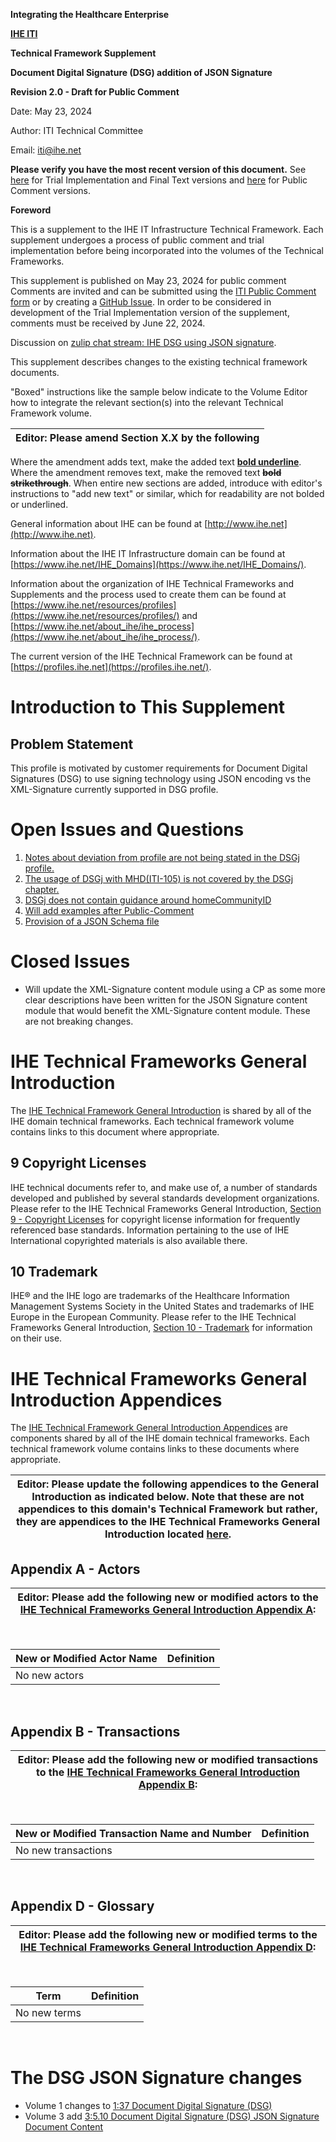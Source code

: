 
**Integrating the Healthcare Enterprise**

**[IHE ITI](https://profiles.ihe.net/ITI)**

**Technical Framework Supplement**

**Document Digital Signature (DSG) addition of JSON Signature**

**Revision 2.0 - Draft for Public Comment**

Date: May 23, 2024

Author: ITI Technical Committee

Email: iti@ihe.net

**Please verify you have the most recent version of this document.** See [here](http://profiles.ihe.net/ITI) for Trial Implementation and Final Text versions and [here](https://profiles.ihe.net/ITI/#1.3) for Public Comment versions.

**Foreword**

This is a supplement to the IHE IT Infrastructure Technical Framework. Each supplement undergoes a process of public comment and trial implementation before being incorporated into the volumes of the Technical Frameworks.

This supplement is published on May 23, 2024 for public comment Comments are invited and can be submitted using the [ITI Public Comment form](http://www.ihe.net/ITI_Public_Comments/) or by creating a [GitHub Issue](https://github.com/IHE/ITI.DSGj/issues/new?assignees=&labels=&template=public-comment-issue-template.md&title=). In order to be considered in development of the Trial Implementation version of the supplement, comments must be received by June 22, 2024. 

Discussion on [zulip chat stream: IHE DSG using JSON signature](https://chat.fhir.org/#narrow/stream/179223-ihe/topic/IHE-DSG.20using.20JSON.20Signature).

This supplement describes changes to the existing technical framework documents.

"Boxed" instructions like the sample below indicate to the Volume Editor how to integrate the relevant section(s) into the relevant Technical Framework volume.

| **Editor: Please amend Section X.X by the following** |
|------------------------------------------------------|

Where the amendment adds text, make the added text **<ins>bold underline</ins>**. Where the amendment removes text, make the removed text **~~bold strikethrough~~**. When entire new sections are added, introduce with editor's instructions to "add new text" or similar, which for readability are not bolded or underlined.

General information about IHE can be found at [http://www.ihe.net](http://www.ihe.net).

Information about the IHE IT Infrastructure domain can be found at [https://www.ihe.net/IHE_Domains](https://www.ihe.net/IHE_Domains/).

Information about the organization of IHE Technical Frameworks and Supplements and the process used to create them can be found at [https://www.ihe.net/resources/profiles](https://www.ihe.net/resources/profiles/) and [https://www.ihe.net/about_ihe/ihe_process](https://www.ihe.net/about_ihe/ihe_process/).

The current version of the IHE Technical Framework can be found at [https://profiles.ihe.net](https://profiles.ihe.net/).

# Introduction to This Supplement

## Problem Statement

This profile is motivated by customer requirements for Document Digital Signatures (DSG) to use signing technology using JSON encoding vs the XML-Signature currently supported in DSG profile.

# Open Issues and Questions

1. [Notes about deviation from profile are not being stated in the DSGj profile.](https://github.com/IHE/ITI.DSGj/issues/13)
2. [The usage of DSGj with MHD(ITI-105) is not covered by the DSGj chapter.](https://github.com/IHE/ITI.DSGj/issues/14)
3. [DSGj does not contain guidance around homeCommunityID](https://github.com/IHE/ITI.DSGj/issues/15)
4. [Will add examples after Public-Comment](https://github.com/IHE/ITI.DSGj/issues/19)
5. [Provision of a JSON Schema file](https://github.com/IHE/ITI.DSGj/issues/31)

# Closed Issues

- Will update the XML-Signature content module using a CP as some more clear descriptions have been written for the JSON Signature content module that would benefit the XML-Signature content module. These are not breaking changes.

# IHE Technical Frameworks General Introduction
The [IHE Technical Framework General Introduction](https://profiles.ihe.net/GeneralIntro/) is shared by all of the IHE domain technical frameworks. Each technical framework volume contains links to this document where appropriate.

## 9 Copyright Licenses
IHE technical documents refer to, and make use of, a number of standards developed and published by several standards development organizations. Please refer to the IHE Technical Frameworks General Introduction, [Section 9 - Copyright Licenses](https://profiles.ihe.net/GeneralIntro/ch-9.html) for copyright license information for frequently referenced base standards. Information pertaining to the use of IHE International copyrighted materials is also available there.

## 10 Trademark
IHE® and the IHE logo are trademarks of the Healthcare Information Management Systems Society in the United States and trademarks of IHE Europe in the European Community. Please refer to the IHE Technical Frameworks General Introduction, [Section 10 - Trademark](https://profiles.ihe.net/GeneralIntro/ch-10.html) for information on their use.

# IHE Technical Frameworks General Introduction Appendices
The [IHE Technical Framework General Introduction Appendices](https://profiles.ihe.net/GeneralIntro/) are components shared by all of the IHE domain technical frameworks. Each technical framework volume contains links to these documents where appropriate. 

| **Editor: Please update the following appendices to the General Introduction as indicated below. Note that these are not appendices to this domain's Technical Framework but rather, they are appendices to the IHE Technical Frameworks General Introduction located [here](https://profiles.ihe.net/GeneralIntro/index.html).**
|--------------------------------------------------------------------------------------------------------------------------------------------------------------------------------------|

## Appendix A - Actors

| **Editor: Please add the following new or modified actors to the [IHE Technical Frameworks General Introduction Appendix A](https://profiles.ihe.net/GeneralIntro/ch-A.html):** |
|-----------------------------------------------------------------------------------------------------------------------------|

&nbsp; 

| New or Modified Actor Name                                   | Definition                                                                          |
|-----------------------------------------------|----------------------------------------------------------------------------------------------------|
| No new actors          |                                                              |

&nbsp;

## Appendix B - Transactions

| **Editor: Please add the following new or modified transactions to the [IHE Technical Frameworks General Introduction Appendix B](https://profiles.ihe.net/GeneralIntro/ch-B.html):** |
|-----------------------------------------------------------------------------------------------------------------------------|

&nbsp;

|New or Modified Transaction Name and Number                                   | Definition                                                          |
|-----------------------------------------------|----------------------------------------------------------------------------------------------------|
| No new transactions                           |                                                                                                    |

&nbsp;

## Appendix D - Glossary

| **Editor: Please add the following new or modified terms to the [IHE Technical Frameworks General Introduction Appendix D](https://profiles.ihe.net/GeneralIntro/ch-D.html):** |
|-----------------------------------------------------------------------------------------------------------------------------|

&nbsp;  

| Term                                   | Definition                                                                                         |
|-----------------------------------------------|----------------------------------------------------------------------------------------------------|
| No new terms          |                                                              |

&nbsp;

# The DSG JSON Signature changes

- Volume 1 changes to [1:37 Document Digital Signature (DSG)](./Volume1/ch-37.html)
- Volume 3 add [3:5.10 Document Digital Signature (DSG) JSON Signature Document Content](./Volume3/ch-5.10.html)

